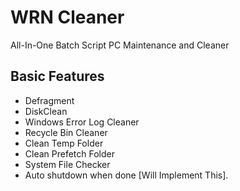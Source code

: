 # WRN Cleaner
All-In-One Batch Script PC Maintenance and Cleaner

## Basic Features
* Defragment
* DiskClean
* Windows Error Log Cleaner
* Recycle Bin Cleaner
* Clean Temp Folder
* Clean Prefetch Folder
* System File Checker
* Auto shutdown when done [Will Implement This].